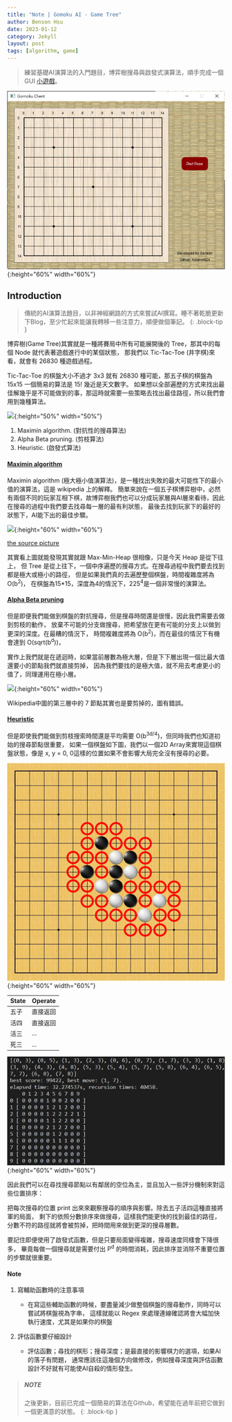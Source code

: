 ```yaml
---
title: "Note | Gomoku AI - Game Tree"
author: Benson Hsu
date: 2023-01-12
category: Jekyll
layout: post
tags: [algorithm, game]
---
```


> 練習基礎AI演算法的入門題目，博弈樹搜尋與啟發式演算法，順手完成一個 GUI [小遊戲]。

![](https://github.com/Hotshot824/gomoku-ai/blob/main/image/document_image.png?raw=true){:height="60%" width="60%"}

## Introduction

>傳統的AI演算法題目，以非神經網路的方式來嘗試AI撰寫。睡不著乾脆更新下Blog，至少忙起來能讓我轉移一些注意力，順便做個筆記。
{: .block-tip }

博弈樹(Game Tree)其實就是一種將賽局中所有可能展開後的 Tree，那其中的每個 Node 就代表著遊戲進行中的某個狀態，
那我們以 Tic-Tac-Toe (井字棋)來看，就會有 26830 種遊戲過程。

Tic-Tac-Toe 的棋盤大小不過才 3x3 就有 26830 種可能，那五子棋的棋盤為 15x15 一個簡易的算法是 15! 幾近是天文數字。
如果想以全部遍歷的方式來找出最佳解幾乎是不可能做到的事，那這時就需要一些策略去找出最佳路徑，所以我們會用到幾種算法。

![](https://upload.wikimedia.org/wikipedia/commons/thumb/d/da/Tic-tac-toe-game-tree.svg/1280px-Tic-tac-toe-game-tree.svg.png?raw=true){:height="50%" width="50%"}

1. Maximin algorithm. (對抗性的搜尋算法)
2. Alpha Beta pruning. (剪枝算法)
3. Heuristic. (啟發式算法)

#### [Maximin algorithm]

Maximin algorithm (極大極小值演算法)，是一種找出失敗的最大可能性下的最小值的演算法，這是 wikipedia 上的解釋。
簡單來說在一個五子棋博弈樹中，必然有兩個不同的玩家互相下棋，故博弈樹我們也可以分成玩家層與AI層來看待，因此在搜尋的過程中我們要去找尋每一層的最有利狀態，
最後去找到玩家下的最好的狀態下，AI能下出的最佳步驟。

![](https://thesharperdev.com/wp-content/uploads/2020/04/minimaxNoPlayers.png){:height="60%" width="60%"}

[the source picture](https://thesharperdev.com/implementing-minimax-tree-search/)

其實看上圖就能發現其實就跟 Max-Min-Heap 很相像，只是今天 Heap 是從下往上，
但 Tree 是從上往下，一個中序遍歷的搜尋方式。在搜尋過程中我們要去找到都是極大或極小的路徑，
但是如果我們真的去遍歷整個棋盤，時間複雜度將為 O(b<sup>2</sup>)，
在棋盤為15*15，深度為4的情況下，225<sup>4</sup>是一個非常慢的演算法。

#### [Alpha Beta pruning]

但是即便我們能做到棋盤的對抗搜尋，但是搜尋時間還是很慢，因此我們需要去做到剪枝的動作，
放棄不可能的分支做搜尋，把希望放在更有可能的分支上以做到更深的深度。在最糟的情況下，
時間複雜度將為 O(b<sup>2</sup>)，而在最佳的情況下有機會達到 O(sqrt(b<sup>d</sup>))，

實作上我們就是在遞迴時，如果當前層數為極大層，但是下下層出現一個比最大值還要小的節點我們就直接剪掉，
因為我們要找的是極大值，就不用去考慮更小的值了，同理運用在極小層。

![](https://upload.wikimedia.org/wikipedia/commons/thumb/9/91/AB_pruning.svg/1920px-AB_pruning.svg.png){:height="60%" width="60%"}

Wikipedia中圖的第三層中的 7 節點其實也是要剪掉的，圖有錯誤。

#### [Heuristic]

但是即使我們能做到剪枝搜索時間還是平均需要 O(b<sup>3d/4</sup>)，但同時我們也知道初始的搜尋節點很重要，
如果一個棋盤如下圖，我們以一個2D Array來實現這個棋盤狀態，像是 x, y = 0, 0這樣的位置如果不會影響大局完全沒有搜尋的必要。

![](https://github.com/Hotshot824/Hotshot824.github.io/blob/master/_image/2023-01-12-gomoku_ai/1.jpg?raw=true){:height="60%" width="60%"}

|  State   | Operate |
|  ----  | ----  |
| 五子 | 直接返回 |
| 活四  | 直接返回 |
| 活三  | ... |
| 死三  | ... |

![](https://github.com/Hotshot824/Hotshot824.github.io/blob/master/_image/2023-01-12-gomoku_ai/2.jpg?raw=true){:height="60%" width="60%"}

因此我們可以在尋找搜尋節點以有鄰居的空位為主，並且加入一些評分機制來對這些位置排序：

把每次搜尋的位置 print 出來來觀察搜尋的順序與影響。除去五子活四這種直接將軍的局面，
剩下的依照分數排序來做搜尋，這樣我們能更快的找到最佳的路徑，
分數不符的路徑就將會被剪掉，把時間用來做到更深的搜尋層數。

要記住即便使用了啟發式函數，但是只要局面變得複雜，搜尋速度同樣會下降很多，
畢竟每做一個搜尋就是需要付出 P<sup>d</sup> 的時間消耗，因此排序並消除不重要位置的步驟就很重要。

#### Note

1. 寫輔助函數時的注意事項
    - 在寫這些輔助函數的時候，要盡量減少做整個棋盤的搜尋動作，同時可以嘗試將棋盤視為字串，
    這樣就能以 Regex 來處理連線確認將會大幅加快執行速度，尤其是如果你的棋盤

2. 評估函數要仔細設計
    - 評估函數；尋找的棋形；搜尋深度；是最直接的影響棋力的選項，如果AI的落子有問題，
    通常應該往這幾個方向做修改，例如搜尋深度與評估函數設計不好就有可能使AI自殺的情形發生。

> ##### NOTE
>
> 之後更新，目前已完成一個簡易的算法在Github，希望能在過年前把它做到一個更滿意的狀態。
{: .block-tip }

[小遊戲]: https://github.com/Hotshot824/gomoku-ai
[Maximin algorithm]: https://en.wikipedia.org/wiki/Minimax
[Alpha Beta pruning]: https://en.wikipedia.org/wiki/Alpha%E2%80%93beta_pruning
[Heuristic]: https://en.wikipedia.org/wiki/Heuristic_(computer_science)
